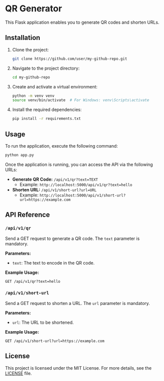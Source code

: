 # QR Generator

This Flask application enables you to generate QR codes and shorten URLs.

## Installation

1. Clone the project:

    ```bash
    git clone https://github.com/user/my-github-repo.git
    ```

2. Navigate to the project directory:

    ```bash
    cd my-github-repo
    ```

3. Create and activate a virtual environment:

    ```bash
    python -m venv venv
    source venv/bin/activate  # For Windows: venv\Scripts\activate
    ```

4. Install the required dependencies:

    ```bash
    pip install -r requirements.txt
    ```

## Usage

To run the application, execute the following command:

```bash
python app.py
```

Once the application is running, you can access the API via the following URLs:

- **Generate QR Code:** `/api/v1/qr?text=TEXT`
  - Example: `http://localhost:5000/api/v1/qr?text=hello`
- **Shorten URL:** `/api/v1/short-url?url=URL`
  - Example: `http://localhost:5000/api/v1/short-url?url=https://example.com`

## API Reference

### `/api/v1/qr`

Send a GET request to generate a QR code. The `text` parameter is mandatory.

**Parameters:**
- `text`: The text to encode in the QR code.

**Example Usage:**
```
GET /api/v1/qr?text=hello
```

### `/api/v1/short-url`

Send a GET request to shorten a URL. The `url` parameter is mandatory.

**Parameters:**
- `url`: The URL to be shortened.

**Example Usage:**
```
GET /api/v1/short-url?url=https://example.com
```

## License

This project is licensed under the MIT License. For more details, see the [LICENSE](LICENSE) file.
